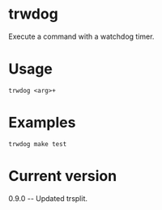 # trwdog

Execute a command with a watchdog timer.

# Usage

    trwdog <arg>+

# Examples

    trwdog make test

# Current version

0.9.0 -- Updated trsplit.

